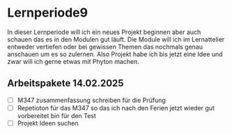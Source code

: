# Lernperiode9
In dieser Lernperiode will ich ein neues Projekt beginnen aber auch schauen das es in den Modulen gut läuft. Die Module will ich im Lernattelier entweder vertiefen oder bei gewissen Themen das nochmals genau anschauen um es so zulernen. Also Projekt habe ich bis jetzt eine Idee und zwar will ich gerne etwas mit Phyton machen.

## Arbeitspakete 14.02.2025

- [ ] M347 zusammenfassung schreiben für die Prüfung
- [ ] Repetioton für das M347 so das ich nach den Ferien jetzt wieder gut vorbereitet bin für den Test
- [ ] Projekt Ideen suchen 
